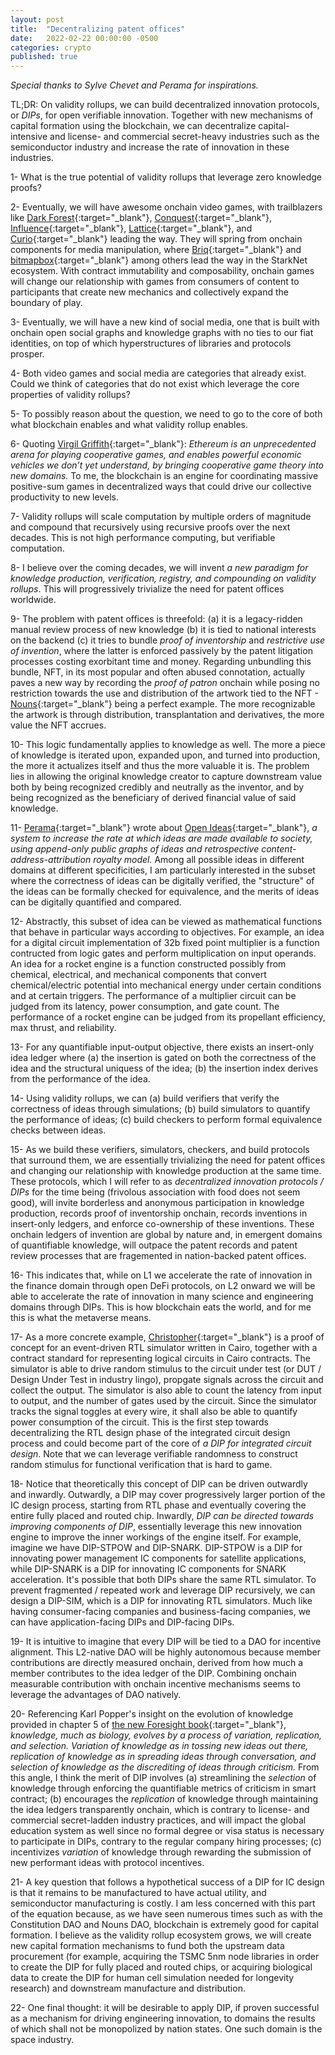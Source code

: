 ```yaml
---
layout: post
title:  "Decentralizing patent offices"
date:   2022-02-22 00:00:00 -0500
categories: crypto
published: true
---
```


*Special thanks to Sylve Chevet and Perama for inspirations.*

TL;DR: On validity rollups, we can build decentralized innovation protocols, or *DIPs*, for open verifiable innovation. Together with new mechanisms of capital formation using the blockchain, we can decentralize capital-intensive and license- and commercial secret-heavy industries such as the semiconductor industry and increase the rate of innovation in these industries.

1- What is the true potential of validity rollups that leverage zero knowledge proofs?

2- Eventually, we will have awesome onchain video games, with trailblazers like [Dark Forest](https://twitter.com/darkforest_eth){:target="_blank"}, [Conquest](https://twitter.com/conquest_eth){:target="_blank"}, [Influence](https://twitter.com/influenceth){:target="_blank"}, [Lattice](https://twitter.com/latticexyz){:target="_blank"}, and [Curio](https://twitter.com/0xcurio){:target="_blank"} leading the way. They will spring from onchain components for media manipulation, where [Briq](https://twitter.com/briqNFT){:target="_blank"} and [bitmapbox](https://twitter.com/bitmapbox){:target="_blank"} among others lead the way in the StarkNet ecosystem. With contract immutability and composability, onchain games will change our relationship with games from consumers of content to participants that create new mechanics and collectively expand the boundary of play.

3- Eventually, we will have a new kind of social media, one that is built with onchain open social graphs and knowledge graphs with no ties to our fiat identities, on top of which hyperstructures of libraries and protocols prosper.

4- Both video games and social media are categories that already exist. Could we think of categories that do not exist which leverage the core properties of validity rollups?

5- To possibly reason about the question, we need to go to the core of both what blockchain enables and what validity rollup enables.

6- Quoting [Virgil Griffith](https://medium.com/@virgilgr/ethereum-is-game-changing-technology-literally-d67e01a01cf8){:target="_blank"}: *Ethereum is an unprecedented arena for playing cooperative games, and enables powerful economic vehicles we don’t yet understand, by bringing cooperative game theory into new domains.* To me, the blockchain is an engine for coordinating massive positive-sum games in decentralized ways that could drive our collective productivity to new levels.

7- Validity rollups will scale computation by multiple orders of magnitude and compound that recursively using recursive proofs over the next decades. This is not high performance computing, but verifiable computation.

8- I believe over the coming decades, we will invent *a new paradigm for knowledge production, verification, registry, and compounding on validity rollups*. This will progressively trivialize the need for patent offices worldwide.

9- The problem with patent offices is threefold: (a) it is a legacy-ridden manual review process of new knowledge (b) it is tied to national interests on the backend (c) it tries to bundle *proof of inventorship* and *restrictive use of invention*, where the latter is enforced passively by the patent litigation processes costing exorbitant time and money. Regarding unbundling this bundle, NFT, in its most popular and often abused connotation, actually paves a new way by recording the *proof of patron* onchain while posing no restriction towards the use and distribution of the artwork tied to the NFT - [Nouns](https://nouns.wtf/){:target="_blank"} being a perfect example. The more recognizable the artwork is through distribution, transplantation and derivatives, the more value the NFT accrues.

10- This logic fundamentally applies to knowledge as well. The more a piece of knowledge is iterated upon, expanded upon, and turned into production, the more it actualizes itself and thus the more valuable it is. The problem lies in allowing the original knowledge creator to capture downstream value both by being recognized credibly and neutrally as the inventor, and by being recognized as the beneficiary of derived financial value of said knowledge.

11- [Perama](https://twitter.com/eth_worm){:target="_blank"} wrote about [Open Ideas](https://perama-v.github.io/ethereum/ideas){:target="_blank"}, *a system to increase the rate at which ideas are made available to society, using append-only public graphs of ideas and retrospective content-address-attribution royalty model.* Among all possible ideas in different domains at different specificities, I am particularly interested in the subset where the correctness of ideas can be digitally verified, the "structure" of the ideas can be formally checked for equivalence, and the merits of ideas can be digitally quantified and compared.

12- Abstractly, this subset of idea can be viewed as mathematical functions that behave in particular ways according to objectives. For example, an idea for a digital circuit implementation of 32b fixed point multiplier is a function contructed from logic gates and perform multiplication on input operands. An idea for a rocket engine is a function constructed possibly from chemical, electrical, and mechanical components that convert chemical/electric potential into mechanical energy under certain conditions and at certain triggers. The performance of a multiplier circuit can be judged from its latency, power consumption, and gate count. The performance of a rocket engine can be judged from its propellant efficiency, max thrust, and reliability.

13- For any quantifiable input-output objective, there exists an insert-only idea ledger where (a) the insertion is gated on both the correctness of the idea and the structural uniquess of the idea; (b) the insertion index derives from the performance of the idea.

14- Using validity rollups, we can (a) build verifiers that verify the correctness of ideas through simulations; (b) build simulators to quantify the performance of ideas; (c) build checkers to perform formal equivalence checks between ideas.

15- As we build these verifiers, simulators, checkers, and build protocols that surround them, we are essentially trivializing the need for patent offices and changing our relationship with knowledge production at the same time. These protocols, which I will refer to as *decentralized innovation protocols / DIPs* for the time being (frivolous association with food does not seem good), will invite borderless and anonymous participation in knowledge production, records proof of inventorship onchain, records inventions in insert-only ledgers, and enforce co-ownership of these inventions. These onchain ledgers of invention are global by nature and, in emergent domains of quantifiable knowledge, will outpace the patent records and patent review processes that are fragemented in nation-backed patent offices.

16- This indicates that, while on L1 we accelerate the rate of innovation in the finance domain through open DeFi protocols, on L2 onward we will be able to accelerate the rate of innovation in many science and engineering domains through DIPs. This is how blockchain eats the world, and for me this is what the metaverse means.

17- As a more concrete example, [Christopher](https://github.com/topology-gg/christopher){:target="_blank"} is a proof of concept for an event-driven RTL simulator written in Cairo, together with a contract standard for representing logical circuits in Cairo contracts. The simulator is able to drive random stimulus to the circuit under test (or DUT / Design Under Test in industry lingo), propgate signals across the circuit and collect the output. The simulator is also able to count the latency from input to output, and the number of gates used by the circuit. Since the simulator tracks the signal toggles at every wire, it shall also be able to quantify power consumption of the circuit. This is the first step towards decentralizing the RTL design phase of the integrated circuit design process and could become part of the core of *a DIP for integrated circuit design*. Note that we can leverage verifiable randomness to construct random stimulus for functional verification that is hard to game.

18- Notice that theoretically this concept of DIP can be driven outwardly and inwardly. Outwardly, a DIP may cover progressively larger portion of the IC design process, starting from RTL phase and eventually covering the entire fully placed and routed chip. Inwardly, *DIP can be directed towards improving components of DIP*, essentially leverage this new innovation engine to improve the inner workings of the engine itself. For example, imagine we have DIP-STPOW and DIP-SNARK. DIP-STPOW is a DIP for innovating power management IC components for satellite applications, while DIP-SNARK is a DIP for innovating IC components for SNARK acceleration. It's possible that both DIPs share the same RTL simulator. To prevent fragmented / repeated work and leverage DIP recursively, we can design a DIP-SIM, which is a DIP for innovating RTL simulators. Much like having consumer-facing companies and business-facing companies, we can have application-facing DIPs and DIP-facing DIPs.

19- It is intuitive to imagine that every DIP will be tied to a DAO for incentive alignment. This L2-native DAO will be highly autonomous because member contributions are directly measured onchain, derived from how much a member contributes to the idea ledger of the DIP. Combining onchain measurable contribution with onchain incentive mechanisms seems to leverage the advantages of DAO natively.

20- Referencing Karl Popper's insight on the evolution of knowledge provided in chapter 5 of [the new Foresight book](https://foresightinstitute.substack.com/p/improve-cooperation){:target="_blank"}, *knowledge, much as biology, evolves by a process of variation, replication, and selection. Variation of knowledge as in tossing new ideas out there, replication of knowledge as in spreading ideas through conversation, and selection of knowledge as the discrediting of ideas through criticism.* From this angle, I think the merit of DIP involves (a) streamlining the *selection* of knowledge through enforcing the quantifiable metrics of criticism in smart contract; (b) encourages the *replication* of knowledge through maintaining the idea ledgers transparently onchain, which is contrary to license- and commercial secret-ladden industry practices, and will impact the global education system as well since no formal degree or visa status is necessary to participate in DIPs, contrary to the regular company hiring processes; (c) incentivizes *variation* of knowledge through rewarding the submission of new performant ideas with protocol incentives.

21- A key question that follows a hypothetical success of a DIP for IC design is that it remains to be manufactured to have actual utility, and semiconductor manufacturing is costly. I am less concerned with this part of the equation because, as we have seen numerous times such as with the Constitution DAO and Nouns DAO, blockchain is extremely good for capital formation. I believe as the validity rollup ecosystem grows, we will create new capital formation mechanisms to fund both the upstream data procurement (for example, acquiring the TSMC 5nm node libraries in order to create the DIP for fully placed and routed chips, or acquiring biological data to create the DIP for human cell simulation needed for longevity research) and downstream manufacture and distribution.

22- One final thought: it will be desirable to apply DIP, if proven successful as a mechanism for driving engineering innovation, to domains the results of which shall not be monopolized by nation states. One such domain is the space industry.